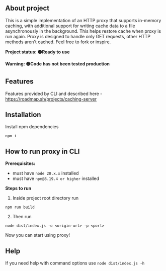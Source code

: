 ## About project

This is a simple implementation of an HTTP proxy that supports in-memory caching, with additional support for writing cache data to a file asynchronously in the background. This helps restore cache when proxy is run again. Proxy is designed to handle only GET requests, other HTTP methods aren't cached. Feel free to fork or inspire.



**Project status: 🟢Ready to use**

**Warning: 🟡Code has not been tested production**


## Features

Features provided by CLI and described here - https://roadmap.sh/projects/caching-server

## Installation
Install npm dependencies
```
npm i 
```



## How to run proxy in CLI

**Prerequisites:**

-  must have `node 20.x.x` installed
-  must have `npm@8.19.4 or higher` installed

**Steps to run**

1. Inside project root directory run
```
npm run build
```

2. Then run 
```
node dist/index.js -o <origin-url> -p <port>
```
Now you can start using proxy!


## Help

If you need help with command options use `node dist/index.js -h`

